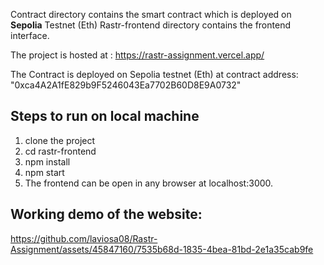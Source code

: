 Contract directory contains the smart contract which is deployed on **Sepolia** Testnet (Eth)
Rastr-frontend directory contains the frontend interface.

The project is hosted at : https://rastr-assignment.vercel.app/

The Contract is deployed on Sepolia testnet (Eth) at contract address: "0xca4A2A1fE829b9F5246043Ea7702B60D8E9A0732"

## Steps to run on local machine
1. clone the project
2. cd rastr-frontend
3. npm install
4. npm start
5. The frontend can be open in any browser at localhost:3000.


## Working demo of the website: 

https://github.com/laviosa08/Rastr-Assignment/assets/45847160/7535b68d-1835-4bea-81bd-2e1a35cab9fe

